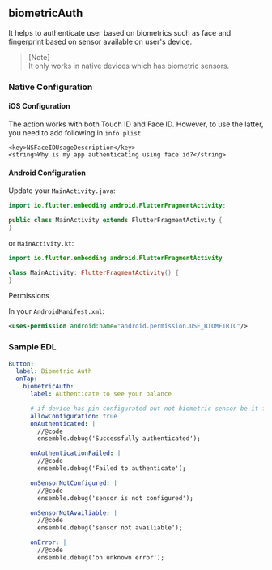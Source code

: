 ## biometricAuth

It helps to authenticate user based on biometrics such as face and fingerprint based on sensor available on user's device. 


> [Note]  
> It only works in native devices which has biometric sensors.


### Native Configuration

#### iOS Configuration 

The action works with both Touch ID and Face ID. However, to use the latter, you need to add following in `info.plist`

```plist
<key>NSFaceIDUsageDescription</key>
<string>Why is my app authenticating using face id?</string>
```

#### Android Configuration

Update your `MainActivity.java`:

```java
import io.flutter.embedding.android.FlutterFragmentActivity;

public class MainActivity extends FlutterFragmentActivity {
}
```

or `MainActivity.kt`:

```kt
import io.flutter.embedding.android.FlutterFragmentActivity

class MainActivity: FlutterFragmentActivity() {
}
```

Permissions

In your `AndroidManifest.xml`:

```xml
<uses-permission android:name="android.permission.USE_BIOMETRIC"/>
```

### Sample EDL

```yaml
Button:
  label: Biometric Auth
  onTap:
    biometricAuth:
      label: Authenticate to see your balance

      # if device has pin configurated but not biometric sensor be it face or finger, setting allowConfiguration to true will popup user to first configure the settings.
      allowConfiguration: true
      onAuthenticated: |
        //@code
        ensemble.debug('Successfully authenticated');

      onAuthenticationFailed: |
        //@code
        ensemble.debug('Failed to authenticate');

      onSensorNotConfigured: |
        //@code
        ensemble.debug('sensor is not configured');

      onSensorNotAvailiable: |
        //@code
        ensemble.debug('sensor not availiable');

      onError: |
        //@code
        ensemble.debug('on unknown error');

```

